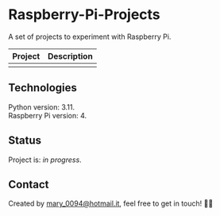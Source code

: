 # Raspberry-Pi-Projects
A set of projects to experiment with Raspberry Pi.

Project  | Description 
------------- | ------------- 
[]() | 


## Technologies 

Python version: 3.11.   
Raspberry Pi version: 4. 


## Status
Project is: *in progress*. 

## Contact 
Created by mary_0094@hotmail.it, feel free to get in touch! :woman_technologist:
